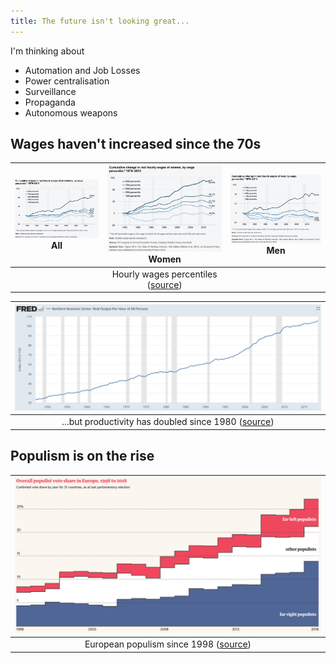 ```yaml
---
title: The future isn't looking great...
---
```


I'm thinking about

- Automation and Job Losses
- Power centralisation
- Surveillance
- Propaganda
- Autonomous weapons

## Wages haven't increased since the 70s

| ![](pessimism.assets/image-20181124172230526.png)<br />All | ![](pessimism.assets/image-20181124172726707.png)<br />Women | ![](pessimism.assets/image-20181124172810338.png)<br />Men |
| :--------------------------------------------------------: | :----------------------------------------------------------: | :--------------------------------------------------------: |
|                                                            | Hourly wages percentiles ([source](https://www.epi.org/files/pdf/why-americas-workers-need-faster-wage-growth.pdf)) |                                                            |

| ![image-20181125175044276](pessimism.assets/image-20181125175044276-3186244.png) |
| :----------------------------------------------------------: |
| ...but productivity has doubled since 1980 ([source](https://fred.stlouisfed.org/series/OPHNFB)) |

## Populism is on the rise

| ![image-20181125174048357](pessimism.assets/image-20181125174048357-3185648.png) |
| :----------------------------------------------------------: |
| European populism since 1998 ([source](https://www.theguardian.com/world/ng-interactive/2018/nov/20/revealed-one-in-four-europeans-vote-populist)) |

